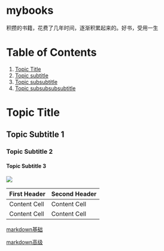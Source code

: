 # mybooks
积攒的书籍，花费了几年时间，逐渐积累起来的。好书，受用一生


# Table of Contents
1. [Topic Title](#Topic-Title)
2. [Topic subtitle](#Topic-subtitle-1)
3. [Topic subsubtitle](#Topic-subtitle-2)
4. [Topic subsubsubsubtitle](#Topic-subtitle-3)
# Topic Title
## Topic Subtitle 1
### Topic Subtitle 2
#### Topic Subtitle 3

![](https://miro.medium.com/max/640/1*t-jmArgnKSggf-h4uZ2qew.webp)




| First Header  | Second Header |
| ------------- | ------------- |
| Content Cell  | Content Cell  |
| Content Cell  | Content Cell  |


[markdown基础](https://docs.github.com/cn/get-started/writing-on-github/getting-started-with-writing-and-formatting-on-github/basic-writing-and-formatting-syntax)

[markdown高级](https://docs.github.com/cn/get-started/writing-on-github/working-with-advanced-formatting/organizing-information-with-tables)
